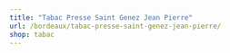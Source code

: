 ```yaml
---
title: "Tabac Presse Saint Genez Jean Pierre"
url: /bordeaux/tabac-presse-saint-genez-jean-pierre/
shop: tabac
---
```

